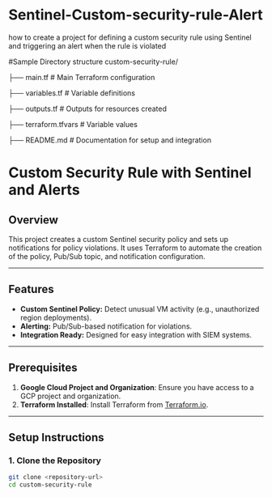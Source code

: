 # Sentinel-Custom-security-rule-Alert
how to create a project for defining a custom security rule using Sentinel and triggering an alert when the rule is violated

#Sample Directory structure
custom-security-rule/

├── main.tf           # Main Terraform configuration

├── variables.tf      # Variable definitions

├── outputs.tf        # Outputs for resources created

├── terraform.tfvars  # Variable values

├── README.md         # Documentation for setup and integration




# Custom Security Rule with Sentinel and Alerts

## Overview
This project creates a custom Sentinel security policy and sets up notifications for policy violations. It uses Terraform to automate the creation of the policy, Pub/Sub topic, and notification configuration.

---

## Features
- **Custom Sentinel Policy:** Detect unusual VM activity (e.g., unauthorized region deployments).
- **Alerting:** Pub/Sub-based notification for violations.
- **Integration Ready:** Designed for easy integration with SIEM systems.

---

## Prerequisites
1. **Google Cloud Project and Organization**: Ensure you have access to a GCP project and organization.
2. **Terraform Installed**: Install Terraform from [Terraform.io](https://www.terraform.io/downloads).

---

## Setup Instructions

### 1. Clone the Repository
```bash
git clone <repository-url>
cd custom-security-rule


